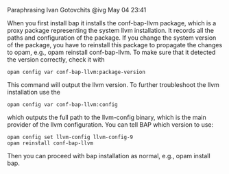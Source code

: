 Paraphrasing Ivan Gotovchits
@ivg
May 04 23:41

When you first install bap it installs the conf-bap-llvm package, which is a proxy package 
representing the system llvm installation. It records all the paths and configuration of the 
package. If you change the system version of the package, you have to reinstall this 
package to propagate the changes to opam, e.g., opam reinstall conf-bap-llvm.
To make sure that it detected the version correctly, check it with

	opam config var conf-bap-llvm:package-version

This command will output the llvm version. To further troubleshoot the llvm installation use the

	opam config var conf-bap-llvm:config

which outputs the full path to the llvm-config binary, which is the main provider of the llvm configuration.
You can tell BAP which version to use:

	opam config set llvm-config llvm-config-9
	opam reinstall conf-bap-llvm

Then you can proceed with bap installation as normal, e.g., opam install bap.
